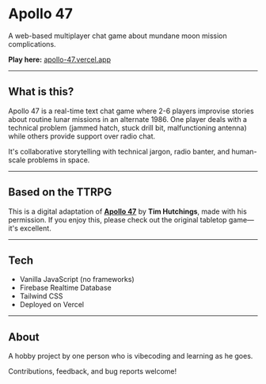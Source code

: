 # Apollo 47

A web-based multiplayer chat game about mundane moon mission complications.

**Play here:** [apollo-47.vercel.app](https://apollo-47.vercel.app)

---

## What is this?

Apollo 47 is a real-time text chat game where 2-6 players improvise stories about routine lunar missions in an alternate 1986. One player deals with a technical problem (jammed hatch, stuck drill bit, malfunctioning antenna) while others provide support over radio chat.

It's collaborative storytelling with technical jargon, radio banter, and human-scale problems in space.

---

## Based on the TTRPG

This is a digital adaptation of [**Apollo 47**](https://timhutchings.itch.io/ap47) by **Tim Hutchings**, made with his permission. If you enjoy this, please check out the original tabletop game—it's excellent.

---

## Tech

- Vanilla JavaScript (no frameworks)
- Firebase Realtime Database
- Tailwind CSS
- Deployed on Vercel

---

## About

A hobby project by one person who is vibecoding and learning as he goes.

Contributions, feedback, and bug reports welcome!
